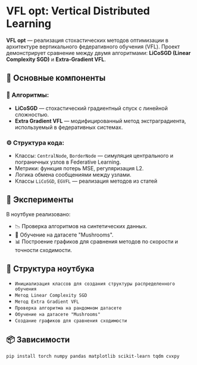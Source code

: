 # VFL opt: Vertical Distributed Learning 

**VFL opt** — реализация стохастических методов оптимизации в архитектуре вертикального федеративного обучения (VFL). Проект демонстрирует сравнение между двумя алгоритмами: **LiCoSGD (Linear Complexity SGD)** и **Extra-Gradient VFL**.

## 📌 Основные компоненты

### 🧠 Алгоритмы:
- **LiCoSGD** — стохастический градиентный спуск с линейной сложностью.
- **Extra Gradient VFL** — модифицированный метод экстраградиента, используемый в федеративных системах.

### ⚙️ Структура кода:
- Классы: `CentralNode`, `BorderNode` — симуляция центрального и пограничных узлов в Federative Learning.
- Метрики: функция потерь MSE, регуляризация L2.
- Логика обмена сообщениями между узлами.
- Классы `LiCoSGD`, `EGVFL` — реализация методов из статей

## 🧪 Эксперименты

В ноутбуке реализовано:

- 📉 Проверка алгоритмов на синтетических данных.
- 🍄 Обучение на датасете "Mushrooms".
- 📊 Построение графиков для сравнения методов по скорости и точности сходимости.

## 📁 Структура ноутбука

- `Инициализация классов для создания структуры распределенного обучения`
- `Метод Linear Complexity SGD`
- `Метод Extra Gradient VFL`
- `Проверка алгоритма на рандомном датасете`
- `Обучение на датасете "Mushrooms"`
- `Создание графиков для сравнения сходимости`

## 📦 Зависимости

```bash
pip install torch numpy pandas matplotlib scikit-learn tqdm cvxpy
